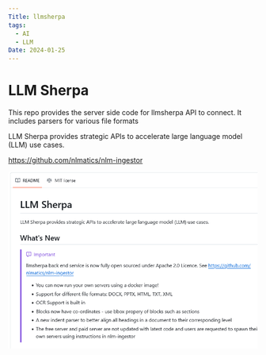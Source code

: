 ```yaml
---
Title: llmsherpa
tags:
  - AI
  - LLM
Date: 2024-01-25
---
```

# LLM Sherpa
This repo provides the server side code for llmsherpa API to connect. It includes parsers for various file formats

LLM Sherpa provides strategic APIs to accelerate large language model (LLM) use cases.

https://github.com/nlmatics/nlm-ingestor

![](_asset/2024-01-25_llmsherpa_image_1.png)

